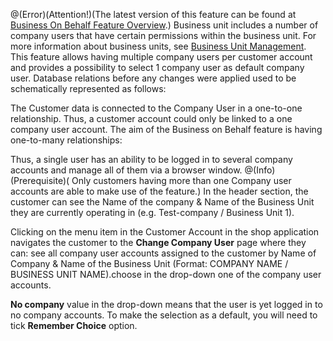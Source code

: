 @(Error)(Attention!)(The latest version of this feature can be found at [Business On Behalf Feature Overview](https://documentation.spryker.com/docs/en/business-on-behalf-feature-overview-201903).)
Business unit includes a number of company users that have certain permissions within the business unit. For more information about business units, see [Business Unit Management](https://documentation.spryker.com/docs/en/business-unit-management). This feature allows having multiple company users per customer account and provides a possibility to select 1 company user as default company user.
Database relations before any changes were applied used to be schematically represented as follows:

The Customer data is connected to the Company User in a one-to-one relationship. Thus, a customer account could only be linked to a one company user account.
The aim of the Business on Behalf feature is having one-to-many relationships:

Thus, a single user has an ability to be logged in to several company accounts and manage all of them via a browser window.
@(Info)(Prerequisite)( Only customers having more than one Company user accounts are able to make use of the feature.)
In the header section, the customer can see the Name of the company &amp; Name of the Business Unit they are currently operating in (e.g. Test-company / Business Unit 1).

Clicking on the menu item in the Customer Account in the shop application navigates the customer to the **Change Company User** page where they can:
see all company user accounts assigned to the customer by Name of Company & Name of the Business Unit (Format: COMPANY NAME / BUSINESS UNIT NAME).choose in the drop-down one of the company user accounts.

**No company** value in the drop-down means that the user is yet logged in to no company accounts.
To make the selection as a default, you will need to tick **Remember Choice** option.